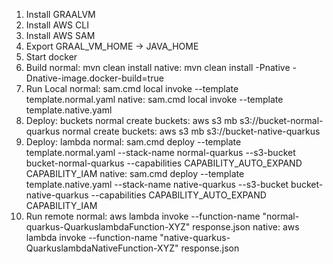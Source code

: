 1) Install GRAALVM
2) Install AWS CLI
3) Install AWS SAM
4) Export GRAAL_VM_HOME -> JAVA_HOME
5) Start docker
6) Build
normal: mvn clean install
native: mvn clean install -Pnative -Dnative-image.docker-build=true
7) Run Local
normal: sam.cmd local invoke --template template.normal.yaml
native: sam.cmd local invoke --template template.native.yaml
8) Deploy: buckets
normal create buckets: aws s3 mb s3://bucket-normal-quarkus
normal create buckets: aws s3 mb s3://bucket-native-quarkus
9) Deploy: lambda
normal: sam.cmd deploy --template template.normal.yaml --stack-name normal-quarkus --s3-bucket bucket-normal-quarkus --capabilities CAPABILITY_AUTO_EXPAND CAPABILITY_IAM
native: sam.cmd deploy --template template.native.yaml --stack-name native-quarkus --s3-bucket bucket-native-quarkus --capabilities CAPABILITY_AUTO_EXPAND CAPABILITY_IAM
10) Run remote
normal: aws lambda invoke --function-name "normal-quarkus-QuarkuslambdaFunction-XYZ" response.json
native: aws lambda invoke --function-name "native-quarkus-QuarkuslambdaNativeFunction-XYZ" response.json
